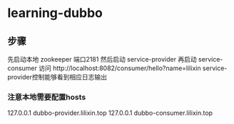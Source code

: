 # learning-dubbo

## 步骤
先启动本地 zookeeper  端口2181
然后启动 service-provider
再启动 service-consumer
访问 http://localhost:8082/consumer/hello?name=lilixin
service-provider控制能够看到相应日志输出

### 注意本地需要配置hosts
127.0.0.1 dubbo-provider.lilixin.top
127.0.0.1 dubbo-consumer.lilixin.top
